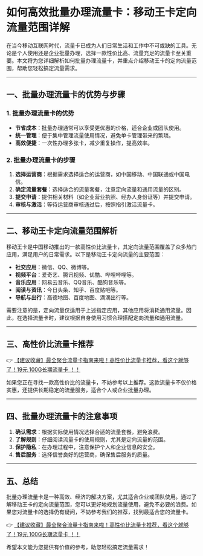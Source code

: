 # 如何高效批量办理流量卡：移动王卡定向流量范围详解

在当今移动互联网时代，流量卡已成为人们日常生活和工作中不可或缺的工具。无论是个人使用还是企业批量办理，选择一款性价比高、流量充足的流量卡至关重要。本文将为您详细解析如何批量办理流量卡，并重点介绍移动王卡的定向流量范围，帮助您轻松搞定流量需求。

---

## 一、批量办理流量卡的优势与步骤

### 1. 批量办理流量卡的优势  
- **节省成本**：批量办理通常可以享受更优惠的价格，适合企业或团队使用。  
- **统一管理**：便于集中管理流量使用情况，避免单卡管理带来的繁琐。  
- **高效便捷**：一次性办理多张卡，减少重复操作，提高效率。  

### 2. 批量办理流量卡的步骤  
1. **选择运营商**：根据需求选择适合的运营商，如中国移动、中国联通或中国电信。  
2. **确定流量套餐**：选择适合的流量套餐，注意定向流量和通用流量的区别。  
3. **提交申请**：提供相关材料（如企业营业执照、经办人身份证等）并提交申请。  
4. **审核与激活**：等待运营商审核通过后，按照指引激活流量卡。  

---

## 二、移动王卡定向流量范围解析

移动王卡是中国移动推出的一款高性价比流量卡，其定向流量范围覆盖了众多热门应用，满足用户的日常需求。以下是移动王卡定向流量的主要范围：  

- **社交应用**：微信、QQ、微博等。  
- **视频平台**：爱奇艺、腾讯视频、优酷、哔哩哔哩等。  
- **音乐应用**：网易云音乐、QQ音乐、酷狗音乐等。  
- **阅读与资讯**：今日头条、知乎、百度贴吧等。  
- **导航与出行**：高德地图、百度地图、滴滴出行等。  

需要注意的是，定向流量仅适用于上述指定应用，其他应用将消耗通用流量。因此，在选择流量卡时，建议根据自身使用习惯合理搭配定向流量和通用流量。

---

## 三、高性价比流量卡推荐

👉 [【建议收藏】最全聚合流量卡指南来啦！高性价比流量卡推荐，看这个就够了！19元 100G长期流量卡 ！！](https://bit.ly/Liuliangka)

如果您正在寻找一款高性价比的流量卡，不妨参考以上推荐。这款流量卡不仅价格实惠，还提供长期稳定的流量服务，适合个人或企业批量办理。

---

## 四、批量办理流量卡的注意事项

1. **确认需求**：根据实际使用情况选择合适的流量套餐，避免浪费。  
2. **了解规则**：仔细阅读流量卡的使用规则，尤其是定向流量的范围。  
3. **保护隐私**：在办理过程中，注意保护个人和企业信息的安全。  
4. **售后服务**：选择信誉良好的运营商，确保售后服务的质量。  

---

## 五、总结

批量办理流量卡是一种高效、经济的解决方案，尤其适合企业或团队使用。通过了解移动王卡的定向流量范围，您可以更好地规划流量使用，避免不必要的浪费。如果您对流量卡的选择仍有疑问，不妨参考我们的推荐，找到最适合您的流量卡。

👉 [【建议收藏】最全聚合流量卡指南来啦！高性价比流量卡推荐，看这个就够了！19元 100G长期流量卡 ！！](https://bit.ly/Liuliangka)

希望本文能为您提供有价值的参考，助您轻松搞定流量需求！